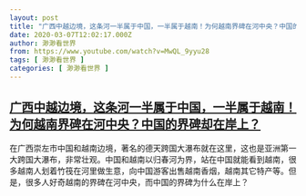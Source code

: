 ```yaml
---
layout: post
title: "广西中越边境，这条河一半属于中国，一半属于越南！为何越南界碑在河中央？中国的界碑却在岸上？"
date: 2020-03-07T12:02:17.000Z
author: 渺渺看世界
from: https://www.youtube.com/watch?v=MwQL_9yyu28
tags: [ 渺渺看世界 ]
categories: [ 渺渺看世界 ]
---
```

<!--1583582537000-->
[广西中越边境，这条河一半属于中国，一半属于越南！为何越南界碑在河中央？中国的界碑却在岸上？](https://www.youtube.com/watch?v=MwQL_9yyu28)
------

<div>
在广西崇左市中国和越南边境，著名的德天跨国大瀑布就在这里，这也是亚洲第一大跨国大瀑布，非常壮观。中国和越南以归春河为界，站在中国就能看到越南，很多越南人划着竹筏在河里做生意，向中国游客出售越南香烟，越南其它特产等。但是，很多人好奇越南的界碑在河中央，而中国的界碑为什么在岸上？
</div>
